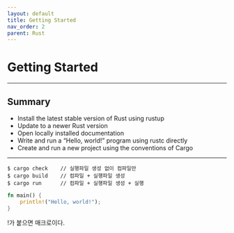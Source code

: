 ```yaml
---
layout: default
title: Getting Started
nav_order: 2
parent: Rust
---
```


# Getting Started

---

## Summary

* Install the latest stable version of Rust using rustup
* Update to a newer Rust version
* Open locally installed documentation
* Write and run a “Hello, world!” program using rustc directly
* Create and run a new project using the conventions of Cargo

---


```console
$ cargo check    // 실행파일 생성 없이 컴파일만
$ cargo build    // 컴파일 + 실행파일 생성
$ cargo run      // 컴파일 + 실행파일 생성 + 실행
```

```rust
fn main() {
    println!("Hello, world!");
}
```

!가 붙으면 매크로이다.
